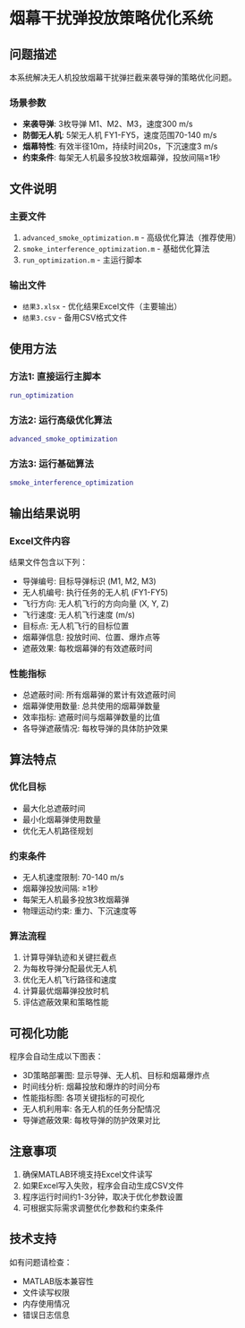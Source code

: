 # 烟幕干扰弹投放策略优化系统

## 问题描述

本系统解决无人机投放烟幕干扰弹拦截来袭导弹的策略优化问题。

### 场景参数
- **来袭导弹**: 3枚导弹 M1、M2、M3，速度300 m/s
- **防御无人机**: 5架无人机 FY1-FY5，速度范围70-140 m/s
- **烟幕特性**: 有效半径10m，持续时间20s，下沉速度3 m/s
- **约束条件**: 每架无人机最多投放3枚烟幕弹，投放间隔≥1秒

## 文件说明

### 主要文件
1. `advanced_smoke_optimization.m` - 高级优化算法（推荐使用）
2. `smoke_interference_optimization.m` - 基础优化算法
3. `run_optimization.m` - 主运行脚本

### 输出文件
- `结果3.xlsx` - 优化结果Excel文件（主要输出）
- `结果3.csv` - 备用CSV格式文件

## 使用方法

### 方法1: 直接运行主脚本
```matlab
run_optimization
```

### 方法2: 运行高级优化算法
```matlab
advanced_smoke_optimization
```

### 方法3: 运行基础算法
```matlab
smoke_interference_optimization
```

## 输出结果说明

### Excel文件内容
结果文件包含以下列：
- 导弹编号: 目标导弹标识 (M1, M2, M3)
- 无人机编号: 执行任务的无人机 (FY1-FY5)
- 飞行方向: 无人机飞行的方向向量 (X, Y, Z)
- 飞行速度: 无人机飞行速度 (m/s)
- 目标点: 无人机飞行的目标位置
- 烟幕弹信息: 投放时间、位置、爆炸点等
- 遮蔽效果: 每枚烟幕弹的有效遮蔽时间

### 性能指标
- 总遮蔽时间: 所有烟幕弹的累计有效遮蔽时间
- 烟幕弹使用数量: 总共使用的烟幕弹数量
- 效率指标: 遮蔽时间与烟幕弹数量的比值
- 各导弹遮蔽情况: 每枚导弹的具体防护效果

## 算法特点

### 优化目标
- 最大化总遮蔽时间
- 最小化烟幕弹使用数量
- 优化无人机路径规划

### 约束条件
- 无人机速度限制: 70-140 m/s
- 烟幕弹投放间隔: ≥1秒
- 每架无人机最多投放3枚烟幕弹
- 物理运动约束: 重力、下沉速度等

### 算法流程
1. 计算导弹轨迹和关键拦截点
2. 为每枚导弹分配最优无人机
3. 优化无人机飞行路径和速度
4. 计算最优烟幕弹投放时机
5. 评估遮蔽效果和策略性能

## 可视化功能

程序会自动生成以下图表：
- 3D策略部署图: 显示导弹、无人机、目标和烟幕爆炸点
- 时间线分析: 烟幕投放和爆炸的时间分布
- 性能指标图: 各项关键指标的可视化
- 无人机利用率: 各无人机的任务分配情况
- 导弹遮蔽效果: 每枚导弹的防护效果对比

## 注意事项

1. 确保MATLAB环境支持Excel文件读写
2. 如果Excel写入失败，程序会自动生成CSV文件
3. 程序运行时间约1-3分钟，取决于优化参数设置
4. 可根据实际需求调整优化参数和约束条件

## 技术支持

如有问题请检查：
- MATLAB版本兼容性
- 文件读写权限
- 内存使用情况
- 错误日志信息